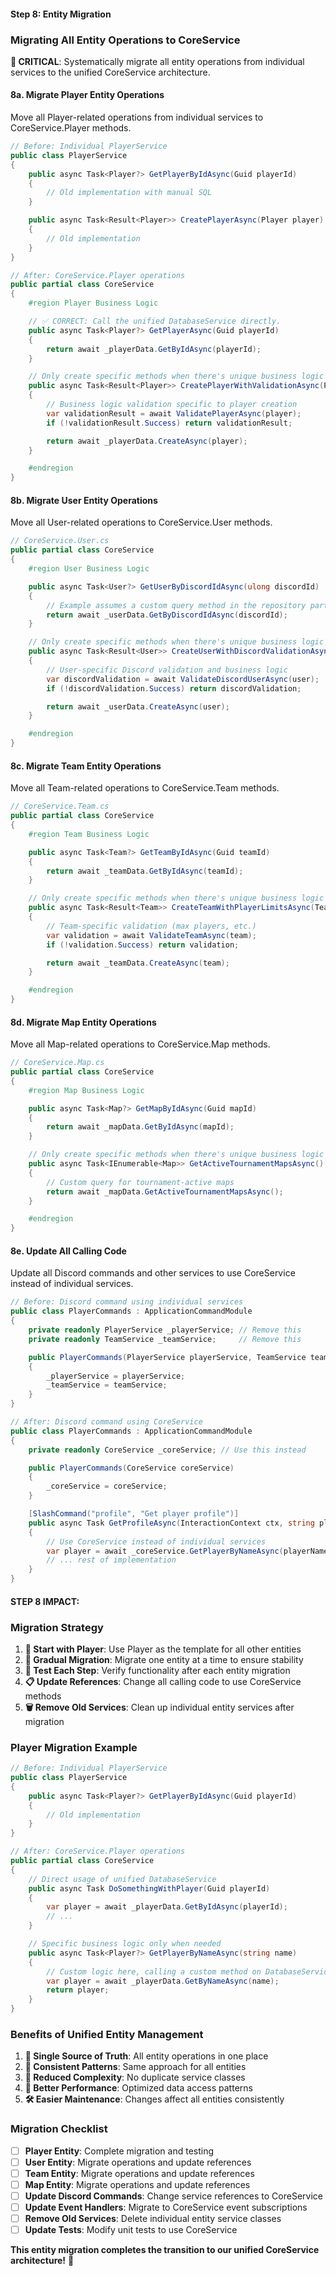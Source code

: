 #### Step 8: Entity Migration

### Migrating All Entity Operations to CoreService

**🎯 CRITICAL**: Systematically migrate all entity operations from individual services to the unified CoreService architecture.

#### 8a. Migrate Player Entity Operations

Move all Player-related operations from individual services to CoreService.Player methods.

```csharp
// Before: Individual PlayerService
public class PlayerService
{
    public async Task<Player?> GetPlayerByIdAsync(Guid playerId)
    {
        // Old implementation with manual SQL
    }

    public async Task<Result<Player>> CreatePlayerAsync(Player player)
    {
        // Old implementation
    }
}

// After: CoreService.Player operations
public partial class CoreService
{
    #region Player Business Logic

    // ✅ CORRECT: Call the unified DatabaseService directly.
    public async Task<Player?> GetPlayerAsync(Guid playerId)
    {
        return await _playerData.GetByIdAsync(playerId);
    }

    // Only create specific methods when there's unique business logic
    public async Task<Result<Player>> CreatePlayerWithValidationAsync(Player player)
    {
        // Business logic validation specific to player creation
        var validationResult = await ValidatePlayerAsync(player);
        if (!validationResult.Success) return validationResult;

        return await _playerData.CreateAsync(player);
    }

    #endregion
}
```

#### 8b. Migrate User Entity Operations

Move all User-related operations to CoreService.User methods.

```csharp
// CoreService.User.cs
public partial class CoreService
{
    #region User Business Logic

    public async Task<User?> GetUserByDiscordIdAsync(ulong discordId)
    {
        // Example assumes a custom query method in the repository partial
        return await _userData.GetByDiscordIdAsync(discordId);
    }

    // Only create specific methods when there's unique business logic
    public async Task<Result<User>> CreateUserWithDiscordValidationAsync(User user)
    {
        // User-specific Discord validation and business logic
        var discordValidation = await ValidateDiscordUserAsync(user);
        if (!discordValidation.Success) return discordValidation;

        return await _userData.CreateAsync(user);
    }

    #endregion
}
```

#### 8c. Migrate Team Entity Operations

Move all Team-related operations to CoreService.Team methods.

```csharp
// CoreService.Team.cs
public partial class CoreService
{
    #region Team Business Logic

    public async Task<Team?> GetTeamByIdAsync(Guid teamId)
    {
        return await _teamData.GetByIdAsync(teamId);
    }

    // Only create specific methods when there's unique business logic
    public async Task<Result<Team>> CreateTeamWithPlayerLimitsAsync(Team team)
    {
        // Team-specific validation (max players, etc.)
        var validation = await ValidateTeamAsync(team);
        if (!validation.Success) return validation;

        return await _teamData.CreateAsync(team);
    }

    #endregion
}
```

#### 8d. Migrate Map Entity Operations

Move all Map-related operations to CoreService.Map methods.

```csharp
// CoreService.Map.cs
public partial class CoreService
{
    #region Map Business Logic

    public async Task<Map?> GetMapByIdAsync(Guid mapId)
    {
        return await _mapData.GetByIdAsync(mapId);
    }

    // Only create specific methods when there's unique business logic
    public async Task<IEnumerable<Map>> GetActiveTournamentMapsAsync()
    {
        // Custom query for tournament-active maps
        return await _mapData.GetActiveTournamentMapsAsync();
    }

    #endregion
}
```

#### 8e. Update All Calling Code

Update all Discord commands and other services to use CoreService instead of individual services.

```csharp
// Before: Discord command using individual services
public class PlayerCommands : ApplicationCommandModule
{
    private readonly PlayerService _playerService; // Remove this
    private readonly TeamService _teamService;     // Remove this

    public PlayerCommands(PlayerService playerService, TeamService teamService)
    {
        _playerService = playerService;
        _teamService = teamService;
    }
}

// After: Discord command using CoreService
public class PlayerCommands : ApplicationCommandModule
{
    private readonly CoreService _coreService; // Use this instead

    public PlayerCommands(CoreService coreService)
    {
        _coreService = coreService;
    }

    [SlashCommand("profile", "Get player profile")]
    public async Task GetProfileAsync(InteractionContext ctx, string playerName)
    {
        // Use CoreService instead of individual services
        var player = await _coreService.GetPlayerByNameAsync(playerName);
        // ... rest of implementation
    }
}
```

#### STEP 8 IMPACT:

### Migration Strategy

1. **🎯 Start with Player**: Use Player as the template for all other entities
2. **🔄 Gradual Migration**: Migrate one entity at a time to ensure stability
3. **🧪 Test Each Step**: Verify functionality after each entity migration
4. **📋 Update References**: Change all calling code to use CoreService methods
5. **🗑️ Remove Old Services**: Clean up individual entity services after migration

### Player Migration Example

```csharp
// Before: Individual PlayerService
public class PlayerService
{
    public async Task<Player?> GetPlayerByIdAsync(Guid playerId)
    {
        // Old implementation
    }
}

// After: CoreService.Player operations
public partial class CoreService
{
    // Direct usage of unified DatabaseService
    public async Task DoSomethingWithPlayer(Guid playerId)
    {
        var player = await _playerData.GetByIdAsync(playerId);
        // ...
    }

    // Specific business logic only when needed
    public async Task<Player?> GetPlayerByNameAsync(string name)
    {
        // Custom logic here, calling a custom method on DatabaseService
        var player = await _playerData.GetByNameAsync(name);
        return player;
    }
}
```

### Benefits of Unified Entity Management

1. **🎯 Single Source of Truth**: All entity operations in one place
2. **🔄 Consistent Patterns**: Same approach for all entities
3. **🧹 Reduced Complexity**: No duplicate service classes
4. **🚀 Better Performance**: Optimized data access patterns
5. **🛠️ Easier Maintenance**: Changes affect all entities consistently

### Migration Checklist

- [ ] **Player Entity**: Complete migration and testing
- [ ] **User Entity**: Migrate operations and update references
- [ ] **Team Entity**: Migrate operations and update references
- [ ] **Map Entity**: Migrate operations and update references
- [ ] **Update Discord Commands**: Change service references to CoreService
- [ ] **Update Event Handlers**: Migrate to CoreService event subscriptions
- [ ] **Remove Old Services**: Delete individual entity service classes
- [ ] **Update Tests**: Modify unit tests to use CoreService

**This entity migration completes the transition to our unified CoreService architecture!** 🎯
